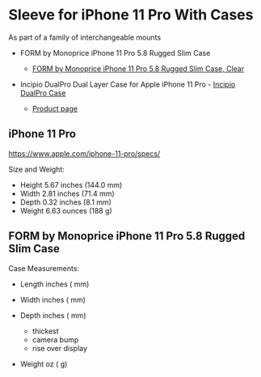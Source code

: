 Sleeve for iPhone 11 Pro With Cases
===================================

As part of a family of interchangeable mounts

-	FORM by Monoprice iPhone 11 Pro 5.8 Rugged Slim Case

	-	[FORM by Monoprice iPhone 11 Pro 5.8 Rugged Slim Case, Clear](https://www.monoprice.com/product?c_id=309&cp_id=30901&cs_id=3090101&p_id=39619)

-	Incipio DualPro Dual Layer Case for Apple iPhone 11 Pro - [Incipio DualPro Case](https://www.amazon.com/Incipio-DualPro-Flexible-Shock-Absorbing-Drop-Protection/dp/B07WDYZ9N8/)

	-	[Product page](https://incipio.com/cases/iphone-cases/iphone-11-pro-cases/dualpro-platinum-iphone-11-pro-case.html)

iPhone 11 Pro
-------------

https://www.apple.com/iphone-11-pro/specs/

Size and Weight:

-	Height 5.67 inches (144.0 mm)
-	Width 2.81 inches (71.4 mm)
-	Depth 0.32 inches (8.1 mm)
-	Weight 6.63 ounces (188 g)

FORM by Monoprice iPhone 11 Pro 5.8 Rugged Slim Case
----------------------------------------------------

Case Measurements:

-	Length inches ( mm)
-	Width inches ( mm)
-	Depth inches ( mm)

	-	thickest
	-	camera bump
	-	rise over display

-	Weight oz ( g)

